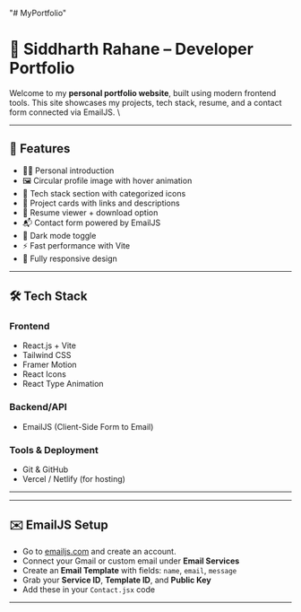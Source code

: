 "# MyPortfolio"

# 🚀 Siddharth Rahane – Developer Portfolio

Welcome to my **personal portfolio website**, built using modern frontend tools. This site showcases my projects, tech stack, resume, and a contact form connected via EmailJS.
\

---

## 📌 Features

- 👨‍💻 Personal introduction
- 🖼️ Circular profile image with hover animation
- 🧰 Tech stack section with categorized icons
- 📁 Project cards with links and descriptions
- 📄 Resume viewer + download option
- 📬 Contact form powered by EmailJS
- 🌙 Dark mode toggle
- ⚡ Fast performance with Vite
- 📱 Fully responsive design

---

## 🛠️ Tech Stack

### Frontend

- React.js + Vite
- Tailwind CSS
- Framer Motion
- React Icons
- React Type Animation

### Backend/API

- EmailJS (Client-Side Form to Email)

### Tools & Deployment

- Git & GitHub
- Vercel / Netlify (for hosting)

---

---

## ✉️ EmailJS Setup

- Go to [emailjs.com](https://emailjs.com) and create an account.
- Connect your Gmail or custom email under **Email Services**
- Create an **Email Template** with fields: `name`, `email`, `message`
- Grab your **Service ID**, **Template ID**, and **Public Key**
- Add these in your `Contact.jsx` code

---
